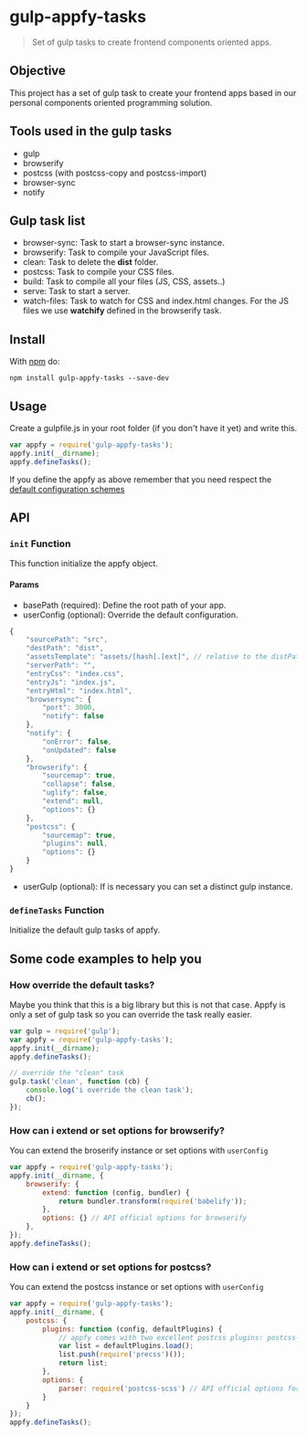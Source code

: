 # gulp-appfy-tasks
> Set of gulp tasks to create frontend components oriented apps.

## Objective
This project has a set of gulp task to create your frontend apps based in our personal components oriented programming solution.

## Tools used in the gulp tasks
- gulp
- browserify
- postcss (with postcss-copy and postcss-import)
- browser-sync
- notify

## Gulp task list
- browser-sync: Task to start a browser-sync instance.
- browserify: Task to compile your JavaScript files.
- clean: Task to delete the **dist** folder.
- postcss: Task to compile your CSS files.
- build: Task to compile all your files (JS, CSS, assets..)
- serve: Task to start a server.
- watch-files: Task to watch for CSS and index.html changes. For the JS files we use **watchify** defined in the browserify task.

## <a name="install"></a> Install

With [npm](https://npmjs.com/package/gulp-appfy-tasks) do:

```
npm install gulp-appfy-tasks --save-dev
```

## <a name="usage"></a> Usage

Create a gulpfile.js in your root folder (if you don't have it yet) and write this.

```javascript
var appfy = require('gulp-appfy-tasks');
appfy.init(__dirname);
appfy.defineTasks();
```

If you define the appfy as above remember that you need respect the [default configuration schemes](#userConfig)

## <a name="api"></a> API

### ```init``` Function
This function initialize the appfy object.

#### Params
- basePath (required): Define the root path of your app.
- <a name="userConfig"></a> userConfig (optional): Override the default configuration.
```javascript
{
    "sourcePath": "src",
    "destPath": "dist",
    "assetsTemplate": "assets/[hash].[ext]", // relative to the distPath, read more about assets template in the github page of postcss-copy
    "serverPath": "",
    "entryCss": "index.css",
    "entryJs": "index.js",
    "entryHtml": "index.html",
    "browsersync": {
        "port": 3000,
        "notify": false
    },
    "notify": {
        "onError": false,
        "onUpdated": false
    },
    "browserify": {
        "sourcemap": true,
        "collapse": false,
        "uglify": false,
        "extend": null,
        "options": {}
    },
    "postcss": {
        "sourcemap": true,
        "plugins": null,
        "options": {}
    }
}
```
- userGulp (optional): If is necessary you can set a distinct gulp instance.

### ```defineTasks``` Function
Initialize the default gulp tasks of appfy.

## Some code examples to help you

### How override the default tasks?
Maybe you think that this is a big library but this is not that case. Appfy is only a set of gulp task so you can override the task really easier.

```javascript
var gulp = require('gulp');
var appfy = require('gulp-appfy-tasks');
appfy.init(__dirname);
appfy.defineTasks();

// override the "clean" task
gulp.task('clean', function (cb) {
    console.log('i override the clean task');
    cb();
});
```

### How can i extend or set options for browserify?
You can extend the broserify instance or set options with ```userConfig```

```javascript
var appfy = require('gulp-appfy-tasks');
appfy.init(__dirname, {
    browserify: {
        extend: function (config, bundler) {
            return bundler.transform(require('babelify'));
        },
        options: {} // API official options for browserify
    },
});
appfy.defineTasks();
```

### How can i extend or set options for postcss?
You can extend the postcss instance or set options with ```userConfig```

```javascript
var appfy = require('gulp-appfy-tasks');
appfy.init(__dirname, {
    postcss: {
        plugins: function (config, defaultPlugins) {
            // appfy comes with two excellent postcss plugins: postcss-copy and postcss-import
            var list = defaultPlugins.load();
            list.push(require('precss')());
            return list;
        },
        options: {
            parser: require('postcss-scss') // API official options for postcss
        }
    }
});
appfy.defineTasks();
```
